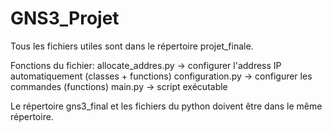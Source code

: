 # GNS3_Projet

Tous les fichiers utiles sont dans le répertoire projet_finale.

Fonctions du fichier:
allocate_addres.py -> configurer l'address IP automatiquement (classes + functions)
configuration.py -> configurer les commandes (functions)
main.py -> script exécutable

Le répertoire gns3_final et les fichiers du python doivent être dans le même répertoire.